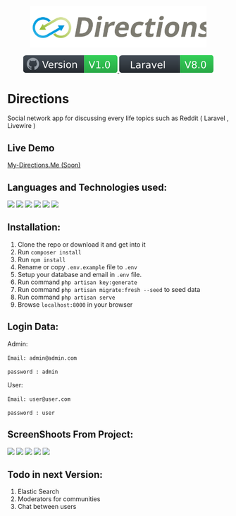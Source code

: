 <p align="center">
    <img src="public/Directions_logo.svg" width="400" alt="logo"/>
</p>

<p align="center">
    <a href="https://www.my-directions.me">
        <img src="public/version-badge.svg" alt="Version" />
    </a>
    <a href="https://www.laravel.com/">
        <img src="public/laravel-version.svg" alt="Laravel" />
    </a>
</p>

# Directions

Social network app for discussing every life topics such as Reddit ( Laravel , Livewire )

## Live Demo

<a href="https://www.my-directions.me/"> My-Directions.Me (Soon) </a>

## Languages and Technologies used:  

<img height="24" src="https://cdn.cdnlogo.com/logos/h/90/html-5.svg">
<img height="20" src="https://cdn.cdnlogo.com/logos/c/18/css.svg">
<img height="20" src="https://cdn.cdnlogo.com/logos/t/58/tailwindcss.svg">
<img height="24" src="https://cdn.cdnlogo.com/logos/l/23/laravel.svg">
<img height="24" src="https://laracasts.com/images/topics/icons/livewire-logo.svg">
<img height="24" src="https://cdn.cdnlogo.com/logos/m/6/mariadb.svg">

## Installation:

1. Clone the repo or download it and get into it
2. Run `composer install`
3. Run `npm install`
4. Rename or copy `.env.example` file to `.env`
5. Setup your database and email in `.env` file.
6. Run command `php artisan key:generate`
7. Run command `php artisan migrate:fresh --seed` to seed data
8. Run command `php artisan serve`
9. Browse `localhost:8000` in your browser

## Login Data: 

Admin:

`Email: admin@admin.com`

`password : admin`

User:

`Email: user@user.com`

`password : user`

## ScreenShoots From Project: 

<img src="https://i.imgur.com/24FyhLf.jpg" width="300px"> 

<img src="https://i.imgur.com/8MkG3tg.jpg" width="300px"> 

<img src="https://i.imgur.com/FhxiBHI.jpg" width="300px"> 

<img src="https://i.imgur.com/DCmi2Z1.jpg" width="300px"> 

<img src="https://i.imgur.com/2gOqDhY.jpg" width="300px"> 

## Todo in next Version:

1. Elastic Search
2. Moderators for communities
3. Chat between users